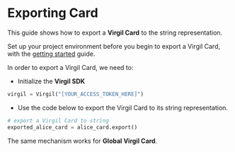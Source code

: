 # Exporting Card

This guide shows how to export a **Virgil Card** to the string representation.

Set up your project environment before you begin to export a Virgil Card, with the [getting started](/documentation/guides/configuration/client-configuration.md) guide.

In order to export a Virgil Card, we need to:

- Initialize the **Virgil SDK**

```python
virgil = Virgil("[YOUR_ACCESS_TOKEN_HERE]")
```

- Use the code below to export the Virgil Card to its string representation.

```python
# export a Virgil Card to string
exported_alice_card = alice_card.export()
```

The same mechanism works for **Global Virgil Card**.
